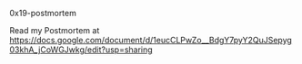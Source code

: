 0x19-postmortem

Read my Postmortem at https://docs.google.com/document/d/1eucCLPwZo__BdgY7pyY2QuJSepyg03khA_jCoWGJwkg/edit?usp=sharing
